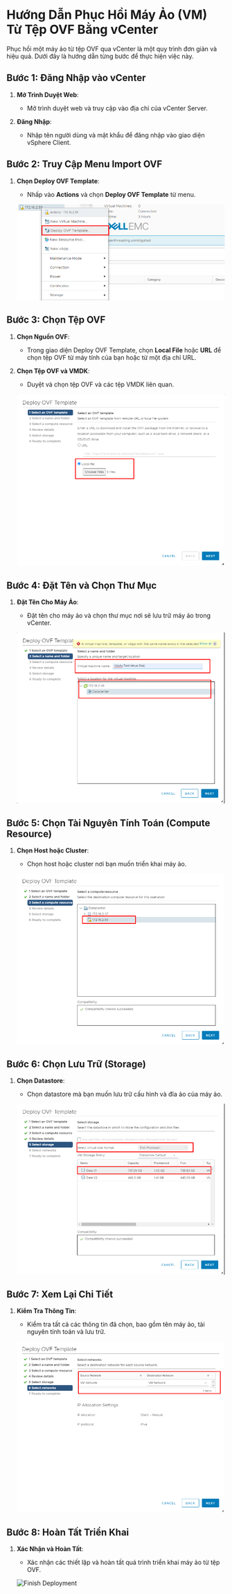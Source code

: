 # Hướng Dẫn Phục Hồi Máy Ảo (VM) Từ Tệp OVF Bằng vCenter

Phục hồi một máy ảo từ tệp OVF qua vCenter là một quy trình đơn giản và hiệu quả. Dưới đây là hướng dẫn từng bước để thực hiện việc này.

## Bước 1: Đăng Nhập vào vCenter

1. **Mở Trình Duyệt Web**:
   - Mở trình duyệt web và truy cập vào địa chỉ của vCenter Server.

2. **Đăng Nhập**:
   - Nhập tên người dùng và mật khẩu để đăng nhập vào giao diện vSphere Client.

## Bước 2: Truy Cập Menu Import OVF

1. **Chọn Deploy OVF Template**:
   - Nhấp vào **Actions** và chọn **Deploy OVF Template** từ menu.

   ![Deploy OVF Template](https://github.com/cuongnvvietis/NhanHoa/blob/main/Docs/Esxi/Picture/Restore/Screenshot_31.png)

## Bước 3: Chọn Tệp OVF

1. **Chọn Nguồn OVF**:
   - Trong giao diện Deploy OVF Template, chọn **Local File** hoặc **URL** để chọn tệp OVF từ máy tính của bạn hoặc từ một địa chỉ URL.

2. **Chọn Tệp OVF và VMDK**:
   - Duyệt và chọn tệp OVF và các tệp VMDK liên quan.

   ![Select OVF and VMDK](https://github.com/cuongnvvietis/NhanHoa/blob/main/Docs/Esxi/Picture/Restore/Screenshot_32.png)

## Bước 4: Đặt Tên và Chọn Thư Mục

1. **Đặt Tên Cho Máy Ảo**:
   - Đặt tên cho máy ảo và chọn thư mục nơi sẽ lưu trữ máy ảo trong vCenter.

   ![Name and Folder](https://github.com/cuongnvvietis/NhanHoa/blob/main/Docs/Esxi/Picture/Restore/Screenshot_33.png)

## Bước 5: Chọn Tài Nguyên Tính Toán (Compute Resource)

1. **Chọn Host hoặc Cluster**:
   - Chọn host hoặc cluster nơi bạn muốn triển khai máy ảo.

   ![Select Host or Cluster](https://github.com/cuongnvvietis/NhanHoa/blob/main/Docs/Esxi/Picture/Restore/Screenshot_34.png)

## Bước 6: Chọn Lưu Trữ (Storage)

1. **Chọn Datastore**:
   - Chọn datastore mà bạn muốn lưu trữ cấu hình và đĩa ảo của máy ảo.

   ![Select Storage](https://github.com/cuongnvvietis/NhanHoa/blob/main/Docs/Esxi/Picture/Restore/Screenshot_36.png)

## Bước 7: Xem Lại Chi Tiết

1. **Kiểm Tra Thông Tin**:
   - Kiểm tra tất cả các thông tin đã chọn, bao gồm tên máy ảo, tài nguyên tính toán và lưu trữ.

   ![Review Details](https://github.com/cuongnvvietis/NhanHoa/blob/main/Docs/Esxi/Picture/Restore/Screenshot_37.png)

## Bước 8: Hoàn Tất Triển Khai

1. **Xác Nhận và Hoàn Tất**:
   - Xác nhận các thiết lập và hoàn tất quá trình triển khai máy ảo từ tệp OVF.

   ![Finish Deployment](https://github.com/cuongnvvietis/NhanHoa/blob/main/Docs/Esxi/Picture/Restore/Screenshot_38.png)
